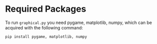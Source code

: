 # Required Packages

To run `graphical.py` you need pygame, matplotlib, numpy, which can be acquired with the following command:

```python
pip install pygame, matplotlib, numpy
```

